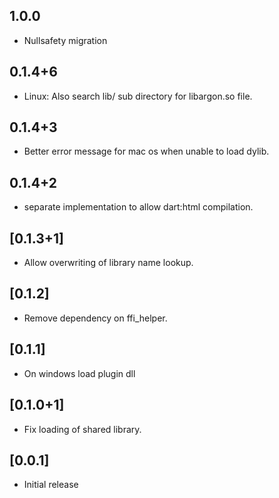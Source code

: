 ## 1.0.0

* Nullsafety migration

## 0.1.4+6

* Linux: Also search lib/ sub directory for libargon.so file.

## 0.1.4+3

* Better error message for mac os when unable to load dylib.

## 0.1.4+2

* separate implementation to allow dart:html compilation.

## [0.1.3+1]

* Allow overwriting of library name lookup.

## [0.1.2]

* Remove dependency on ffi_helper.

## [0.1.1]

* On windows load plugin dll

## [0.1.0+1]

* Fix loading of shared library.

## [0.0.1]

* Initial release

